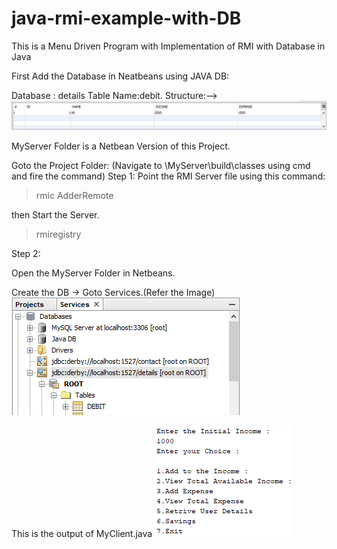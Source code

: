 # java-rmi-example-with-DB
This is a Menu Driven Program with Implementation of RMI with Database in Java

First Add the Database in Neatbeans using JAVA DB:

Database : details
Table Name:debit.
Structure:-->
<img src="db.PNG">

MyServer Folder is a Netbean Version of this Project.

Goto the Project Folder:
(Navigate to \MyServer\build\classes using cmd and fire the command)
Step 1:
Point the RMI Server file using this command:

>rmic AdderRemote

then Start the Server.

>rmiregistry

Step 2:

Open the MyServer Folder in Netbeans.

Create the DB ->
Goto Services.(Refer the Image)
<img src="javadb.png">

This is the output of MyClient.java
<img src="1.png">



